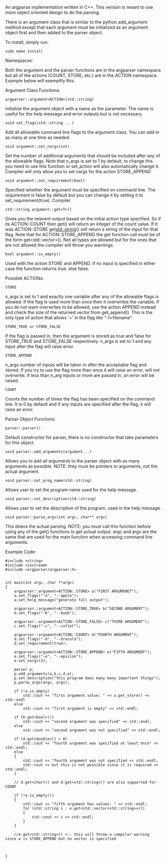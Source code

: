 An argparse implementation written in C++. This version is meant to use more object oriented design to do the parsing.


There is an argument class that is similar to the python add_argument method except that each argument must be initialized as an argument object first and then added to the parser object. 

To install, simply run:

    sudo make install 

Namespaces: 

Both the argument and the parser functions are in the argparser namespace but all of the actions (COUNT, STORE, etc.) are in the ACTION namespace. Example below will exemplify this.

Argument Class Functions:

    argparser::argument<ACTION>(std::string)

initialize the argument object with a name as the parameter. The name is useful for the help message and error outputs but is not necessary.

    void set_flags(std::string ...)

Add all allowable command line flags to the argument class. You can add in as many at one time as needed.

    void argument::set_nargs(int)

Set the number of additional arguments that should be included after any of the allowable flags. Note that n_args is set to 1 by default, to change this you need to use this function or set_action will also automatically change it. Compiler will only allow you to set nargs for the action STORE_APPEND

    void argument::set_requirement(bool)

Specified whether the argument must be specified on command line. The requirement is false by default but you can change it by setting it to set_requirement(true). Compiler

    std::string argument::get<T>()

Gives you the relavent output based on the initial action type specified. So if its ACTION::COUNT then get<int>() will return an integer of the count value. If it was ACTION::STORE get<std::string>() will return a string of the input for that flag. Note that for ACTION::STORE_APPEND the get function call must be of the form get<std::vector<T>>(). Not all types are allowed but for the ones that are not allowed the compiler will throw you warnings. 

    bool argument::is_empty()

Used with the action STORE and APPEND. If no input is specified in either case the function returns true, else false.


Possible ACTIONs:

    STORE

n_args is set to 1 and exactly one variable after any of the allowable flags is allowed. If the flag is used more than once then it overwrites the variable. If you do not want overwrites to be allowed, use the action APPEND instead and check the size of the returned vector from get_append(). This is the only type of action that allows '=' in the flag like "-f=filename".

    STORE_TRUE or STORE_FALSE

If the flag is passed in, then the argument is stored as true and false for STORE_TRUE and STORE_FALSE respectively. n_args is set to 1 and any input after the flag will raise error.

    STORE_APPEND

n_args number of inputs will be taken in after the acceptable flag and stored. If you try to use the flag more than once it will raise an error, will not overwrite. If less than n_arg inputs or more are passed in, an error will be raised.

    COUNT

Counts the number of times the flag has been specified on the command line. It is 0 by default and if any inputs are specified after the flag, it will raise an error.


Parser Object Functions:

    parser::parser()

Default constructor for parser, there is no constructor that take parameters for this object.

    void parser::add_arguments(argument...)

Allows you to add all arguments to the parser object with as many arguments as possible. NOTE: they must be pointers to arguments, not the actual argument.

    void parser::set_prog_name(std::string)

Allows user to set the program name used for the help message.

    void parser::set_description(std::string)

Allows user to set the description of the program, used in the help message.

    void parser::parse_args(int argc, char** argv)

This doeos the actual parsing. NOTE: you must call this function before using any of the get<T>() functions to get actual output. argc and argv are the same that are used for the main function when accessing command line arguments.

    
Example Code:

    #include <string>
    #include <iostream>
    #include <argparser/argparser.h>


    int main(int argc, char **argv) 
    {
        argparser::argument<ACTION::STORE> a("FIRST ARGUMENET");
        a.set_flags("-a", "--apple");
        a.set_help_message("generate full output");

        argparser::argument<ACTION::STORE_TRUE> b("SECOND ARGUMENT");
        b.set_flags("-b", "--book");

        argparser::argument<ACTION::STORE_FALSE> c("THIRD ARGUMENT");
        c.set_flags("-c", "--cutlet");

        argparser::argument<ACTION::COUNT> d("FOURTH ARGUMENT");
        d.set_flags("-d", "--dracula");
        d.set_requirement(true);

        argparser::argument<ACTION::STORE_APPEND> e("FIFTH ARGUMENT");
        e.set_flags("-e", "--epsilon");
        e.set_nargs(3);

        parser p;
        p.add_arguments(a,b,c,d,e);
        p.set_description("this program does many many important things");
        p.parse_args(argc, argv);

        if (!a.is_empty)
            std::cout << "first argument value: " << a.get_store() << std::endl
        else
            std::cout << "first argument is empty" << std::endl;    

        if (b.get<bool>())
            std::cout << "second argument was specified" << std::endl; 
        else
            std::cout << "second argument was not specified" << std::endl;
        
        if (d.get<double>() > 0)
            std::cout << "fourth argument was specified at least once" << std::endl;
        else
        {
            std::cout << "fourth argument was not specified << std::endl;
            std::cout << but this is not possible since it is required << std::endl;
        }

        // d.get<char>() and d.get<std::string>() are also supported for COUNT

        if (!e.is_empty())
        {
            std::cout << "fifth argument has values: " << std::endl;
            for (std::string s : e.get<std::vector<std::string>>())
            {
                std::cout << s << std::endl;
            }
        }

        //e.get<std::string>() <-- this will throw a compiler warning since e is STORE_APPEND but no vector is specified



    }






